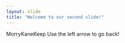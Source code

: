 ```yaml
---
layout: slide
title: "Welcome to our second slide!"
---
```

MorryKaneKeep
Use the left arrow to go back!
